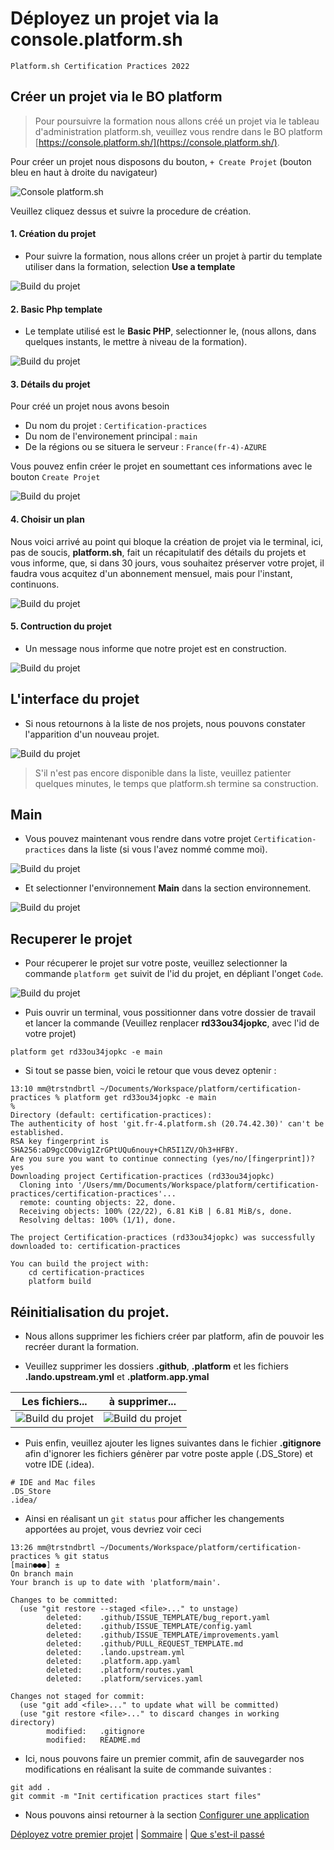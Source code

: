 # Déployez un projet via la console.platform.sh

`Platform.sh Certification Practices 2022`

## Créer un projet via le BO platform

> Pour poursuivre la formation nous allons créé un projet via le tableau d'administration platform.sh, veuillez vous rendre dans le BO platform [https://console.platform.sh/](https://console.platform.sh/).

Pour créer un projet nous disposons du bouton, `+ Create Projet` (bouton bleu en haut à droite du navigateur)

![Console platform.sh](./img/bo-000.jpg)

Veuillez cliquez dessus et suivre la procedure de création.

#### 1. Création du projet

- Pour suivre la formation, nous allons créer un projet à partir du template utiliser dans la formation, selection **Use a template**

![Build du projet](./img/bo-001.jpg)

#### 2. Basic Php template

- Le template utilisé est le **Basic PHP**, selectionner le, (nous allons, dans quelques instants, le mettre à niveau de la formation).

![Build du projet](./img/bo-002.jpg)

#### 3. Détails du projet

Pour créé un projet nous avons besoin

- Du nom du projet : `Certification-practices`
- Du nom de l'environement principal : `main`
- De la régions ou se situera le serveur : `France(fr-4)-AZURE`

Vous pouvez enfin créer le projet en soumettant ces informations avec le bouton `Create Projet`

![Build du projet](./img/bo-003.jpg)

#### 4. Choisir un plan

Nous voici arrivé au point qui bloque la création de projet via le terminal, ici, pas de soucis, **platform.sh**, fait un récapitulatif des détails du projets et vous informe, que, si dans 30 jours, vous souhaitez préserver votre projet, il faudra vous acquitez d'un abonnement mensuel, mais pour l'instant, continuons.

![Build du projet](./img/bo-004.jpg)

#### 5. Contruction du projet

- Un message nous informe que notre projet est en construction.

![Build du projet](./img/bo-005.jpg)

## L'interface du projet

- Si nous retournons à la liste de nos projets, nous pouvons constater l'apparition d'un nouveau projet.

![Build du projet](./img/bo-006.jpg)

> S'il n'est pas encore disponible dans la liste, veuillez patienter quelques minutes, le temps que platform.sh termine sa construction.

## Main

- Vous pouvez maintenant vous rendre dans votre projet `Certification-practices` dans la liste (si vous l'avez nommé comme moi).


![Build du projet](./img/bo-007.jpg)

- Et selectionner l'environnement **Main** dans la section environnement.

![Build du projet](./img/bo-008.jpg)

## Recuperer le projet

- Pour récuperer le projet sur votre poste, veuillez selectionner la commande `platform get` suivit de l'id du projet, en dépliant l'onget `Code`.

![Build du projet](./img/bo-009.jpg)

- Puis ouvrir un terminal, vous possitionner dans votre dossier de travail et lancer la commande (Veuillez renplacer **rd33ou34jopkc**, avec l'id de votre projet)

```
platform get rd33ou34jopkc -e main
```

- Si tout se passe bien, voici le retour que vous devez optenir :

```
13:10 mm@trstndbrtl ~/Documents/Workspace/platform/certification-practices % platform get rd33ou34jopkc -e main                                                                                                      %
Directory (default: certification-practices):
The authenticity of host 'git.fr-4.platform.sh (20.74.42.30)' can't be established.
RSA key fingerprint is SHA256:aD9gcCO0vig1ZrGPtUQu6nouy+ChR5I1ZV/Oh3+HFBY.
Are you sure you want to continue connecting (yes/no/[fingerprint])? yes
Downloading project Certification-practices (rd33ou34jopkc)
  Cloning into '/Users/mm/Documents/Workspace/platform/certification-practices/certification-practices'...
  remote: counting objects: 22, done.
  Receiving objects: 100% (22/22), 6.81 KiB | 6.81 MiB/s, done.
  Resolving deltas: 100% (1/1), done.

The project Certification-practices (rd33ou34jopkc) was successfully downloaded to: certification-practices

You can build the project with:
    cd certification-practices
    platform build

```

## Réinitialisation du projet.

- Nous allons supprimer les fichiers créer par platform, afin de pouvoir les recréer durant la formation.

- Veuillez supprimer les dossiers **.github**, **.platform** et les fichiers **.lando.upstream.yml** et **.platform.app.ymal**

| Les fichiers...                 | à supprimer...                       |
|---------------------------------|--------------------------------------|
| ![Build du projet](./img/bo-011.jpg) | ![Build du projet](./img/bo-012.jpg) |

- Puis enfin, veuillez ajouter les lignes suivantes dans le fichier **.gitignore** afin d'ignorer les fichiers génèrer par votre poste apple (.DS_Store) et votre IDE (.idea).

```
# IDE and Mac files
.DS_Store
.idea/
```

- Ainsi en réalisant un `git status` pour afficher les changements apportées au projet, vous devriez voir ceci

```
13:26 mm@trstndbrtl ~/Documents/Workspace/platform/certification-practices % git status                                                                                                                    [main●●●] ±
On branch main
Your branch is up to date with 'platform/main'.

Changes to be committed:
  (use "git restore --staged <file>..." to unstage)
        deleted:    .github/ISSUE_TEMPLATE/bug_report.yaml
        deleted:    .github/ISSUE_TEMPLATE/config.yaml
        deleted:    .github/ISSUE_TEMPLATE/improvements.yaml
        deleted:    .github/PULL_REQUEST_TEMPLATE.md
        deleted:    .lando.upstream.yml
        deleted:    .platform.app.yaml
        deleted:    .platform/routes.yaml
        deleted:    .platform/services.yaml

Changes not staged for commit:
  (use "git add <file>..." to update what will be committed)
  (use "git restore <file>..." to discard changes in working directory)
        modified:   .gitignore
        modified:   README.md
```

- Ici, nous pouvons faire un premier commit, afin de sauvegarder nos modifications en réalisant la suite de commande suivantes :

```
git add .
git commit -m "Init certification practices start files"
```

- Nous pouvons ainsi retourner à la section [Configurer une application](./chapter-4.md#pour-poursuivre)

[Déployez votre premier projet](./chapter-4.md) | [Sommaire](../README.md) | [Que s'est-il passé](./chapter-6.md)
